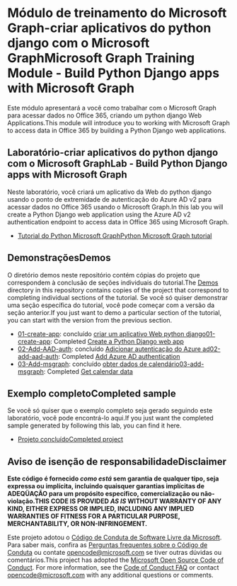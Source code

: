# <a name="microsoft-graph-training-module---build-python-django-apps-with-microsoft-graph"></a><span data-ttu-id="935b4-101">Módulo de treinamento do Microsoft Graph-criar aplicativos do python django com o Microsoft Graph</span><span class="sxs-lookup"><span data-stu-id="935b4-101">Microsoft Graph Training Module - Build Python Django apps with Microsoft Graph</span></span>

<span data-ttu-id="935b4-102">Este módulo apresentará a você como trabalhar com o Microsoft Graph para acessar dados no Office 365, criando um python django Web Applications.</span><span class="sxs-lookup"><span data-stu-id="935b4-102">This module will introduce you to working with Microsoft Graph to access data in Office 365 by building a Python Django web applications.</span></span>

## <a name="lab---build-python-django-apps-with-microsoft-graph"></a><span data-ttu-id="935b4-103">Laboratório-criar aplicativos do python django com o Microsoft Graph</span><span class="sxs-lookup"><span data-stu-id="935b4-103">Lab - Build Python Django apps with Microsoft Graph</span></span>

<span data-ttu-id="935b4-104">Neste laboratório, você criará um aplicativo da Web do python django usando o ponto de extremidade de autenticação do Azure AD v2 para acessar dados no Office 365 usando o Microsoft Graph.</span><span class="sxs-lookup"><span data-stu-id="935b4-104">In this lab you will create a Python Django web application using the Azure AD v2 authentication endpoint to access data in Office 365 using Microsoft Graph.</span></span>

- [<span data-ttu-id="935b4-105">Tutorial do Python Microsoft Graph</span><span class="sxs-lookup"><span data-stu-id="935b4-105">Python Microsoft Graph tutorial</span></span>](https://docs.microsoft.com/graph/training/python-tutorial)

## <a name="demos"></a><span data-ttu-id="935b4-106">Demonstrações</span><span class="sxs-lookup"><span data-stu-id="935b4-106">Demos</span></span>

<span data-ttu-id="935b4-107">O [](./Demos) diretório demos neste repositório contém cópias do projeto que correspondem à conclusão de seções individuais do tutorial.</span><span class="sxs-lookup"><span data-stu-id="935b4-107">The [Demos](./Demos) directory in this repository contains copies of the project that correspond to completing individual sections of the tutorial.</span></span> <span data-ttu-id="935b4-108">Se você só quiser demonstrar uma seção específica do tutorial, você pode começar com a versão da seção anterior.</span><span class="sxs-lookup"><span data-stu-id="935b4-108">If you just want to demo a particular section of the tutorial, you can start with the version from the previous section.</span></span>

- <span data-ttu-id="935b4-109">[01-create-app](Demos/01-create-app): concluído [criar um aplicativo Web python django](https://docs.microsoft.com/graph/training/python-tutorial?tutorial-step=1)</span><span class="sxs-lookup"><span data-stu-id="935b4-109">[01-create-app](Demos/01-create-app): Completed [Create a Python Django web app](https://docs.microsoft.com/graph/training/python-tutorial?tutorial-step=1)</span></span>
- <span data-ttu-id="935b4-110">[02-Add-AAD-auth](Demos/02-add-aad-auth): concluído [Adicionar autenticação do Azure ad](https://docs.microsoft.com/graph/training/python-tutorial?tutorial-step=3)</span><span class="sxs-lookup"><span data-stu-id="935b4-110">[02-add-aad-auth](Demos/02-add-aad-auth): Completed [Add Azure AD authentication](https://docs.microsoft.com/graph/training/python-tutorial?tutorial-step=3)</span></span>
- <span data-ttu-id="935b4-111">[03-Add-msgraph](Demos/03-add-msgraph): concluído [obter dados de calendário](https://docs.microsoft.com/graph/training/python-tutorial?tutorial-step=4)</span><span class="sxs-lookup"><span data-stu-id="935b4-111">[03-add-msgraph](Demos/03-add-msgraph): Completed [Get calendar data](https://docs.microsoft.com/graph/training/python-tutorial?tutorial-step=4)</span></span>

## <a name="completed-sample"></a><span data-ttu-id="935b4-112">Exemplo completo</span><span class="sxs-lookup"><span data-stu-id="935b4-112">Completed sample</span></span>

<span data-ttu-id="935b4-113">Se você só quiser que o exemplo completo seja gerado seguindo este laboratório, você pode encontrá-lo aqui.</span><span class="sxs-lookup"><span data-stu-id="935b4-113">If you just want the completed sample generated by following this lab, you can find it here.</span></span>

- [<span data-ttu-id="935b4-114">Projeto concluído</span><span class="sxs-lookup"><span data-stu-id="935b4-114">Completed project</span></span>](Demos/03-add-msgraph)

## <a name="disclaimer"></a><span data-ttu-id="935b4-115">Aviso de isenção de responsabilidade</span><span class="sxs-lookup"><span data-stu-id="935b4-115">Disclaimer</span></span>

<span data-ttu-id="935b4-116">**Este código é fornecido *como está* sem garantia de qualquer tipo, seja expressa ou implícita, incluindo quaisquer garantias implícitas de ADEQÜAÇÃO para um propósito específico, comercialização ou não-violação.**</span><span class="sxs-lookup"><span data-stu-id="935b4-116">**THIS CODE IS PROVIDED *AS IS* WITHOUT WARRANTY OF ANY KIND, EITHER EXPRESS OR IMPLIED, INCLUDING ANY IMPLIED WARRANTIES OF FITNESS FOR A PARTICULAR PURPOSE, MERCHANTABILITY, OR NON-INFRINGEMENT.**</span></span>

<span data-ttu-id="935b4-p102">Este projeto adotou o [Código de Conduta de Software Livre da Microsoft](https://opensource.microsoft.com/codeofconduct/). Para saber mais, confira as [Perguntas frequentes sobre o Código de Conduta](https://opensource.microsoft.com/codeofconduct/faq/) ou contate [opencode@microsoft.com](mailto:opencode@microsoft.com) se tiver outras dúvidas ou comentários.</span><span class="sxs-lookup"><span data-stu-id="935b4-p102">This project has adopted the [Microsoft Open Source Code of Conduct](https://opensource.microsoft.com/codeofconduct/). For more information, see the [Code of Conduct FAQ](https://opensource.microsoft.com/codeofconduct/faq/) or contact [opencode@microsoft.com](mailto:opencode@microsoft.com) with any additional questions or comments.</span></span>
